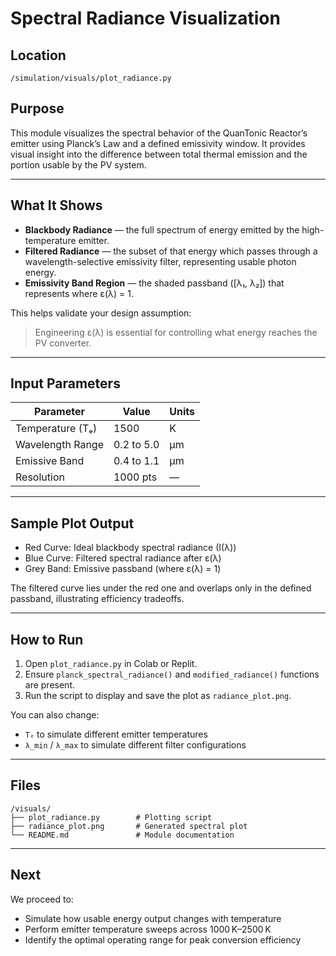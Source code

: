 # Spectral Radiance Visualization

## Location
`/simulation/visuals/plot_radiance.py`

## Purpose

This module visualizes the spectral behavior of the QuanTonic Reactor’s emitter using Planck’s Law and a defined emissivity window. It provides visual insight into the difference between total thermal emission and the portion usable by the PV system.

---

## What It Shows

- **Blackbody Radiance** — the full spectrum of energy emitted by the high-temperature emitter.
- **Filtered Radiance** — the subset of that energy which passes through a wavelength-selective emissivity filter, representing usable photon energy.
- **Emissivity Band Region** — the shaded passband ([λ₁, λ₂]) that represents where ε(λ) = 1.

This helps validate your design assumption:  
> Engineering ε(λ) is essential for controlling what energy reaches the PV converter.

---

## Input Parameters

| Parameter         | Value     | Units    |
|------------------|-----------|----------|
| Temperature (Tₑ) | 1500       | K        |
| Wavelength Range | 0.2 to 5.0 | µm       |
| Emissive Band    | 0.4 to 1.1 | µm       |
| Resolution       | 1000 pts   | —        |

---

## Sample Plot Output

- Red Curve: Ideal blackbody spectral radiance (I(λ))
- Blue Curve: Filtered spectral radiance after ε(λ)
- Grey Band: Emissive passband (where ε(λ) = 1)

The filtered curve lies under the red one and overlaps only in the defined passband, illustrating efficiency tradeoffs.

---

## How to Run

1. Open `plot_radiance.py` in Colab or Replit.
2. Ensure `planck_spectral_radiance()` and `modified_radiance()` functions are present.
3. Run the script to display and save the plot as `radiance_plot.png`.

You can also change:
- `Tₑ` to simulate different emitter temperatures
- `λ_min` / `λ_max` to simulate different filter configurations

---

## Files
```
/visuals/
├── plot_radiance.py        # Plotting script
├── radiance_plot.png       # Generated spectral plot
└── README.md               # Module documentation
```
---

## Next

We proceed to:
- Simulate how usable energy output changes with temperature
- Perform emitter temperature sweeps across 1000 K–2500 K
- Identify the optimal operating range for peak conversion efficiency
